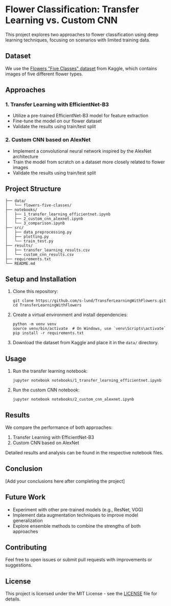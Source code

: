 # Flower Classification: Transfer Learning vs. Custom CNN

This project explores two approaches to flower classification using deep learning techniques, focusing on scenarios with limited training data.

## Dataset

We use the [Flowers "Five Classes" dataset](https://www.kaggle.com/datasets/lara311/flowers-five-classes/data) from Kaggle, which contains images of five different flower types.

## Approaches

### 1. Transfer Learning with EfficientNet-B3

- Utilize a pre-trained EfficientNet-B3 model for feature extraction
- Fine-tune the model on our flower dataset
- Validate the results using train/test split

### 2. Custom CNN based on AlexNet

- Implement a convolutional neural network inspired by the AlexNet architecture
- Train the model from scratch on a dataset more closely related to flower images
- Validate the results using train/test split

## Project Structure

```
├── data/
│   └── flowers-five-classes/
├── notebooks/
│   ├── 1_transfer_learning_efficientnet.ipynb
│   ├── 2_custom_cnn_alexnet.ipynb
│   └── 3_comparison.ipynb
├── src/
│   ├── data_preprocessing.py
│   ├── plotting.py
│   └── train_test.py
├── results/
│   ├── transfer_learning_results.csv
│   └── custom_cnn_results.csv
├── requirements.txt
└── README.md
```

## Setup and Installation

1. Clone this repository:
   ```
   git clone https://github.com/s-lund/TransferLearningWithFlowers.git
   cd TransferLearningWithFlowers
   ```

2. Create a virtual environment and install dependencies:
   ```
   python -m venv venv
   source venv/bin/activate  # On Windows, use `venv\Scripts\activate`
   pip install -r requirements.txt
   ```

3. Download the dataset from Kaggle and place it in the `data/` directory.

## Usage

1. Run the transfer learning notebook:
   ```
   jupyter notebook notebooks/1_transfer_learning_efficientnet.ipynb
   ```

2. Run the custom CNN notebook:
   ```
   jupyter notebook notebooks/2_custom_cnn_alexnet.ipynb
   ```

## Results

We compare the performance of both approaches:

1. Transfer Learning with EfficientNet-B3
2. Custom CNN based on AlexNet

Detailed results and analysis can be found in the respective notebook files.

## Conclusion

[Add your conclusions here after completing the project]

## Future Work

- Experiment with other pre-trained models (e.g., ResNet, VGG)
- Implement data augmentation techniques to improve model generalization
- Explore ensemble methods to combine the strengths of both approaches

## Contributing

Feel free to open issues or submit pull requests with improvements or suggestions.

## License

This project is licensed under the MIT License - see the [LICENSE](LICENSE) file for details.
